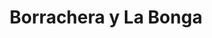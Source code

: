 ---
title: Borrachera y La Bonga
nombre_comunidad: Borrachera y La Bonga
municipio: El Bagre
departamento: Antioquia
descripcion: >-
  Son dos comunidades que quedan muy cerca, en total 90 familias (60 en la
  borrachera y 30 en La bonga), ubicada a 60 minutos de  la cabecera municipal
  por carretera destapada.  La mayoría del suelo de la comunidad está en reserva
  Forestal por lo que es un territorio con pequeñas montañas, bosques, pastos y
  abundante agua de quebradas cristalinas, gran variedad de especies de aves,
  reptiles, mamíferos y  peces nativos.  


  Son Apicultores y agricultores. Sobre sale la importancia de las juntanzas a
  ritos religiosos en la comunidad. Las dos veredas hacen parte del proceso de
  Reparación Colectiva Corregimiento de Puerto López y del proceso de tejedores
  y tejedoras de Entrelazando de la Unidad de Víctimas. 
num_personas: 0
num_familias: 90
min_distancia_casco_urbano: 60
km_distancia_casco_urbano: 18
vias_acceso: >-
  Se puede acceder mediante carretera destapada, por lo que se aconseja llegar
  en 4*4 ya que el estado de la vía es regular y hay riesgos de derrumbe
infraestructura_comunitaria:
  - Instituciones educativas (IE)
  - Espacios deportivos
  - Caseta comunal
notas_infraestructura_comunitaria: Caseta comunal en las dos veredas.
liderazgo_comunidad:
  - >-
    La JAC está funcionando en las dos veredas y están conformados los comités
    de trabajo salud y convivencia. La unidad productiva apícola ha permitido
    que las familias trabajen en ambas comunidades.
inclusion_diversidad_genero: >-
  Hay una organización de mujeres que se conformó  hace poco para la
  participación de un proyecto, pero en el momento no funciona, No hay
  organización de  jóvenes
comentarios_conectividad: >-
  No hay acceso a internet solo funciona con antenas satelitales que algunas
  familias compran y venden los datos.
punto_SOLE: Institución Educativa Borrachera.
comentarios_punto_SOLE:
  - https://padlet.com/comunidadelbagre/2owcca0zayiza2pq
ppales_actividades_economicas_vocacion_productiva:
  - Agricultura
  - Apicultura
  - Pesca
  - Reserva Forestal
  - Minería
comentarios_ppales_actividades_economicas_vocacion_productiva: null
comunidad_sostenible_uso_suelo: ''
org_con_proyeccion:
  - Gente y Bosque
  - Trópico Diverso
  - Campo Dulce
  - Unidad productiva de café
servicios_publicos_comunidades_focalizadas: []
comunidades_focalizadas_educacion_infraestructura_educativa: []
comunidades_focalizadas_practicas_organizativas:
  - Junta de Acción Comunal
  - Cultos religiosos
  - Asambleas comunitarias
  - Proyecto productivo Apícola
conectividad_minima: Malo
iniciativas_priorizadas:
  - >-
    Fortalecimiento integral y ampliación de la cadena apícola y la organización
    de pequeños productores de Gente y Bosque  
org_focalizada:
  - Gente y bosque
  - Asociación de apicultores del bajo Cauca y sur de Bolívar
  - Campo Dulce
  - Trópico Diverso
riesgo: ''
otros_programas_USAID:
  - 'No'
alianzas_colaboradores:
  - >-
    Trópico diverso (Fondos OCAD-PAZ)- PDET Aula educativa para los estudiantes
    de bachillerato
posibilidad_iniciativas_conjuntas_aliados_2: []
actividades_ocio:
  - Fútbol
  - Torneos deportivos
medios_comunicacion_narrativas_locales:
  - Medio Municipal
  - Radio Vida
  - Emisora La Nuestra
  - Emisora Latina Stereo
num_visitas_realizadas: 4
num_diagnosticos_rurales_participativos_realizados: 1
infraestructura_salud_atencion_psicosocial: []
notas_infraestructura_salud_atencion_psicosocial: >-
  A través del convenio HOMO USAID OIM el ESE HOSPITAL NUESTRA SEÑORA DEL CARMEN
  ofrece servicio de telemedicina para psiquiatría y psicología. 
num_visitas_predio: 20
grafica_ubicacion_geografica: /charts/municipios/el-bagre/ubicacion_geografica.html
url: /reportes/borrachera-y-la-bonga
imagen_iniciativas_productivas: null
imagen_medios_comunicacion: null
layout: comunidad
download_file: /reportes/borrachera-y-la-bonga.pdf

---